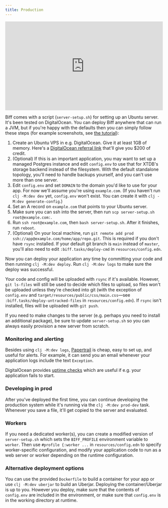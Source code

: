 ```yaml
---
title: Production
---
```


<p style="padding: 56.25% 0 0 0; position: relative;"><iframe style="position: absolute; top: 0; left: 0; width: 100%; height: 100%;" title="output" src="https://player.vimeo.com/video/918739523?badge=0&amp;autopause=0&amp;player_id=0&amp;app_id=58479" frameborder="0" allow="autoplay; fullscreen; picture-in-picture" allowfullscreen="allowfullscreen"></iframe></p>

Biff comes with a script (`server-setup.sh`) for setting up an Ubuntu server. It's
been tested on DigitalOcean. You can deploy Biff anywhere that can
run a JVM, but if you're happy with the defaults then you can simply
follow these steps (for example screenshots, see [the tutorial](https://biffweb.com/docs/tutorial/deploy/)):

1. Create an Ubuntu VPS in e.g. DigitalOcean. Give it at least 1GB of memory. Here's a
   [DigitalOcean referral link](https://m.do.co/c/141610534c91) that'll give you $200 of
   credit.
2. (Optional) If this is an important application, you may want to set up a
   managed Postgres instance and edit `config.env` to use that for XTDB's
   storage backend instead of the filesystem. With the default standalone
   topology, you'll need to handle backups yourself, and you can't use more
   than one server.
3. Edit `config.env` and set `DOMAIN` to the domain you'd like to use for your
   app. For now we'll assume you're using `example.com`. (If you haven't run `clj -M:dev dev` yet,
   `config.env` won't exist. You can create it with `clj -M:dev generate-config`.)
4. Set an A record on `example.com` that points to your Ubuntu server.
5. Make sure you can ssh into the server, then run `scp server-setup.sh root@example.com:`.
6. Run `ssh root@example.com`, then `bash server-setup.sh`. After it finishes, run `reboot`.
7. (Optional) On your local machine, run `git remote add prod ssh://app@example.com/home/app/repo.git`.
   This is required if you don't have `rsync` installed. If your default git
   branch is `main` instead of `master`, you'll also need to edit
   `:biff.tasks/deploy-cmd` in `resources/config.edn`.

Now you can deploy your application any time by committing your code and then
running `clj -M:dev deploy`. Run `clj -M:dev logs` to make sure the deploy was successful.

Your code and config will be uploaded with `rsync` if it's available. However,
`git ls-files` will still be used to decide which files to upload, so files
won't be uploaded unless they're checked into git (with the exception of
`config.env` and `target/resources/public/css/main.css`&mdash;see
`:biff.tasks/deploy-untracked-files` in `resources/config.edn`). If `rsync`
isn't installed, files will be uploaded with `git push`.

If you need to make changes to the server (e.g. perhaps you need to install an
additional package), be sure to update `server-setup.sh` so you can always
easily provision a new server from scratch.

### Monitoring and alerting

Besides using `clj -M:dev logs`, [Papertrail](https://www.papertrail.com/) is cheap,
easy to set up, and useful for alerts. For example, it can send you an email
whenever your application logs include the text `Exception`.

DigitalOcean provides [uptime checks](https://www.digitalocean.com/products/uptime-monitoring)
which are useful if e.g. your application fails to start.

### Developing in prod

After you've deployed the first time, you can continue developing the production
system while it's running via the `clj -M:dev prod-dev` task. Whenever you save
a file, it'll get copied to the server and evaluated.

### Workers

If you need a dedicated worker(s), you can create a modified version of
`server-setup.sh` which sets the `BIFF_PROFILE` environment variable to `worker`.
Then use `#profile {:worker ...` in `resources/config.edn` to specify
worker-specific configuration, and modify your application code to run as a web
server or worker depending on the runtime configuration.

### Alternative deployment options

You can use the provided `Dockerfile` to build a container for your app or use
`clj -M:dev uberjar` to build an Uberjar. Deploying the container/Uberjar is up
to you. However you deploy, make sure that the contents of `config.env` are
included in the environment, or make sure that `config.env` is in the working
directory at runtime.

